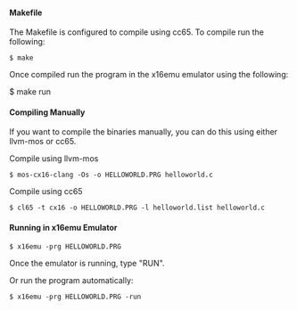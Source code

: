 #### Makefile

The Makefile is configured to compile using cc65.  To compile run the following:

    $ make

Once compiled run the program in the x16emu emulator using the following:

   $ make run

#### Compiling Manually

If you want to compile the binaries manually, you can do this using either llvm-mos
or cc65.

Compile using llvm-mos

    $ mos-cx16-clang -Os -o HELLOWORLD.PRG helloworld.c

Compile using cc65

    $ cl65 -t cx16 -o HELLOWORLD.PRG -l helloworld.list helloworld.c

#### Running in x16emu Emulator

    $ x16emu -prg HELLOWORLD.PRG

Once the emulator is running, type "RUN".

Or run the program automatically:

    $ x16emu -prg HELLOWORLD.PRG -run
